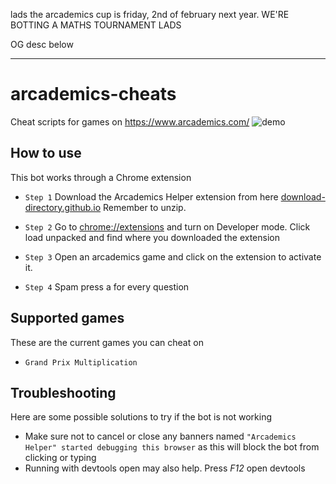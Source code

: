 lads the arcademics cup is friday, 2nd of february next year. WE'RE BOTTING A MATHS TOURNAMENT LADS













OG desc below
_______________________________________________________________________________________________________________
# arcademics-cheats
Cheat scripts for games on https://www.arcademics.com/
![demo](https://user-images.githubusercontent.com/101005658/170934998-f7af8941-b48b-41d1-980a-474cfd2e55f5.gif "demo hack")

## How to use
This bot works through a Chrome extension

- `Step 1` Download the Arcademics Helper extension from here [download-directory.github.io](https://download-directory.github.io/?url=https://github.com/DaveH355/arcademics-cheats/tree/main/Arcademics%20Helper) Remember to unzip.

- `Step 2` Go to [chrome://extensions](chrome://extensions/) and turn on Developer mode. Click load unpacked and find where you downloaded the extension

- `Step 3` Open an arcademics game and click on the extension to activate it. 

- `Step 4` Spam press a for every question


## Supported games
These are the current games you can cheat on
- `Grand Prix Multiplication` 


## Troubleshooting
Here are some possible solutions to try if the bot is not working


- Make sure not to cancel or close any banners named `"Arcademics Helper" started debugging this browser` as this will block the bot from clicking or typing
- Running with devtools open may also help. Press *F12* open devtools

